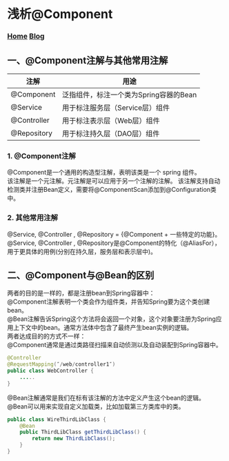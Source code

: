 # 浅析@Component
### [Home](../index)  [Blog](./BlogIndex)
## 一、@Component注解与其他常用注解

|  注解  | 用途  |  
|  ----  | ----  |  
| @Component | 泛指组件，标注一个类为Spring容器的Bean |   
| @Service | 用于标注服务层（Service层）组件 |  
| @Controller | 用于标注表示层（Web层）组件 |  
| @Repository | 用于标注持久层（DAO层）组件 |  

### 1. @Component注解  
@Component是一个通用的构造型注解，表明该类是一个 spring 组件。  
该注解是一个元注解。元注解是可以应用于另一个注解的注解。
该注解支持自动检测类并注册Bean定义，需要将@ComponentScan添加到@Configuration类中。
### 2. 其他常用注解 
@Service, @Controller , @Repository = {@Component + 一些特定的功能}。  
@Service, @Controller , @Repository是@Component的特化（@AliasFor），用于更具体的用例(分别在持久层，服务层和表示层中)。

## 二、@Component与@Bean的区别
两者的目的是一样的，都是注册bean到Spring容器中：  
@Component注解表明一个类会作为组件类，并告知Spring要为这个类创建bean。  
@Bean注解告诉Spring这个方法将会返回一个对象，这个对象要注册为Spring应用上下文中的bean。通常方法体中包含了最终产生bean实例的逻辑。  
两者达成目的的方式不一样：  
@Component通常是通过类路径扫描来自动侦测以及自动装配到Spring容器中。  
```java
@Controller
@RequestMapping(″/web/controller1″)
public class WebController {
    .....
}
```
@Bean注解通常是我们在标有该注解的方法中定义产生这个bean的逻辑。@Bean可以用来实现自定义加载类，比如加载第三方类库中的类。
```java
public class WireThirdLibClass {   
    @Bean  
    public ThirdLibClass getThirdLibClass() {  
        return new ThirdLibClass();  
    }  
} 
```

